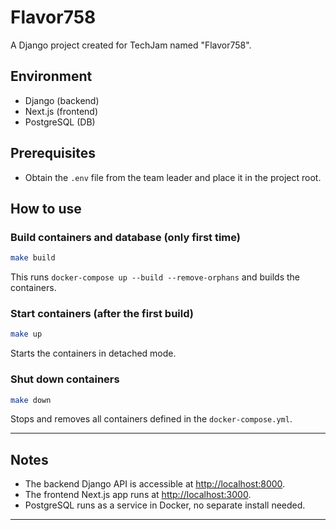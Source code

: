 # Flavor758

A Django project created for TechJam named "Flavor758".

## Environment

* Django (backend)
* Next.js (frontend)
* PostgreSQL (DB)

## Prerequisites

* Obtain the `.env` file from the team leader and place it in the project root.

## How to use

### Build containers and database (only first time)

```bash
make build
```

This runs `docker-compose up --build --remove-orphans` and builds the containers.

### Start containers (after the first build)

```bash
make up
```

Starts the containers in detached mode.

### Shut down containers

```bash
make down
```

Stops and removes all containers defined in the `docker-compose.yml`.

---

## Notes

* The backend Django API is accessible at [http://localhost:8000](http://localhost:8000).
* The frontend Next.js app runs at [http://localhost:3000](http://localhost:3000).
* PostgreSQL runs as a service in Docker, no separate install needed.

---

